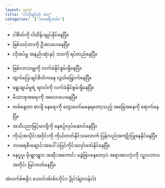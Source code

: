 ```yaml
---
layout: post
title: "ငါလိုချင်တဲ့ ဘဝ"
categories:  ["ဘဝခရီးလမ်း"]
---
```


- ငါစိတ်ကို ငါထိန်းချုပ်နိုင်နေပြီ။
- ဖြစ်သင့်တာကို ဦးစားပေးနေပြီ။
- လိုအပ်မှု အနည်းဆုံးနှင့် ဘဝကို ရပ်တည်နေပြီ။
<!-- more -->
- ဖြစ်လာသမျှကို လက်ခံနိုင်စွမ်းရှိနေပြီ။
- ထွက်ပြေးချင်စိတ်ကနေ လွတ်မြှောက်နေပြီ။
- ရွေးချယ်မှုရဲ့ ရလဒ်ကို လက်ခံနိုင်စွမ်းရှိနေပြီ။
- မိသားစုအရေးကို အလေးပေးနေပြီ။
- တစ်နေ့တာ စားဖို့ နေရေးကို တွေးတော်မနေရတော့သည့် အခြေအနေကို ရောက်နေပြီ။
- အသိပညာမြင့်မားဖို့ကို နေစဥ်လုပ်ဆောင်နေပြီ။
- ကိုယ့်အသိုင်းအဝိုင်းကို ကိုယ်တတ်နိုင်သလောက် ပြန်လည်အကျိုးပြုနေနိုင်နေပြီ။
- ဘဝရေစီးချောင်းအပေါ် ပဲပြင်ကိုင်းလှော်ခတ်နိုင်နေပြီ။
- နေပူပူ၊ မိုးရွားရွား၊ အဆိုးအကောင်း မခွဲခြားနေတော့ပဲ အရာအားလုံးကို သူ့သဘာဝအတိုင်း မြင်တတ်နေပြီ။


အဲလက်စ်စနိုး\\
ဟေလ်ဒစ်(စ်)ဟိုင်း၊ ဒွိုင်(ခ်ျ)လန်(ဒ်)
